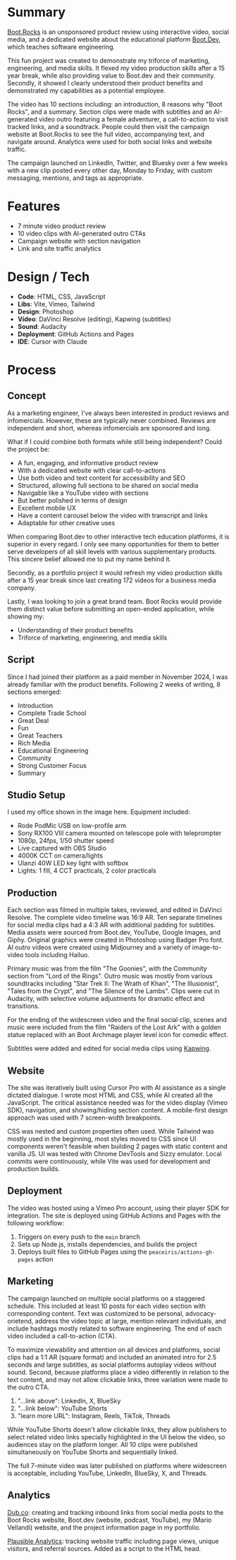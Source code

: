 # Summary
[Boot.Rocks](https://boot.rocks) is an unsponsored product review using interactive video, social media, and a dedicated website about the educational platform [Boot.Dev](https://boot.dev), which teaches software engineering. 

This fun project was created to demonstrate my triforce of marketing, engineering, and media skills. It flexed my video production skills after a 15 year break, while also providing value to Boot.dev and their community. Secondly, it showed I clearly understood their product benefits and demonstrated my capabilities as a potential employee.

The video has 10 sections including: an introduction, 8 reasons why "Boot Rocks", and a summary. Section clips were made with subtitles and an AI-generated video outro featuring a female adventurer, a call-to-action to visit tracked links, and a soundtrack. People could then visit the campaign website at Boot.Rocks to see the full video, accompanying text, and navigate around. Analytics were used for both social links and website traffic.

The campaign launched on LinkedIn, Twitter, and Bluesky over a few weeks with a new clip posted every other day, Monday to Friday, with custom messaging, mentions, and tags as appropriate.

# Features
- 7 minute video product review
- 10 video clips with AI-generated outro CTAs
- Campaign website with section navigation
- Link and site traffic analytics

# Design / Tech
- **Code**: HTML, CSS, JavaScript
- **Libs**: Vite, Vimeo, Tailwind
- **Design**: Photoshop
- **Video**: DaVinci Resolve (editing), Kapwing (subtitles)
- **Sound**: Audacity
- **Deployment**: GitHub Actions and Pages
- **IDE**: Cursor with Claude

# Process
## Concept
As a marketing engineer, I've always been interested in product reviews and infomercials. However, these are typically never combined. Reviews are independent and short, whereas infomercials are sponsored and long.

What if I could combine both formats while still being independent?
Could the project be:
- A fun, engaging, and informative product review
- With a dedicated website with clear call-to-actions
- Use both video and text content for accessibility and SEO
- Structured, allowing full sections to be shared on social media
- Navigable like a YouTube video with sections
- But better polished in terms of design
- Excellent mobile UX
- Have a content carousel below the video with transcript and links
- Adaptable for other creative uses

When comparing Boot.dev to other interactive tech education platforms, it is superior in every regard. I only see many opportunities for them to better serve developers of all skill levels with various supplementary products. This sincere belief allowed me to put my name behind it.

Secondly, as a portfolio project it would refresh my video production skills after a 15 year break since last creating 172 videos for a business media company.

Lastly, I was looking to join a great brand team. Boot Rocks would provide them distinct value before submitting an open-ended application, while showing my:
- Understanding of their product benefits
- Triforce of marketing, engineering, and media skills

## Script
Since I had joined their platform as a paid member in November 2024, I was already familiar with the product benefits. Following 2 weeks of writing, 8 sections emerged:
- Introduction
- Complete Trade School
- Great Deal
- Fun
- Great Teachers
- Rich Media
- Educational Engineering
- Community
- Strong Customer Focus
- Summary

## Studio Setup
I used my office shown in the image here. Equipment included:
- Rode PodMic USB on low-profile arm
- Sony RX100 VIII camera mounted on telescope pole with teleprompter
- 1080p, 24fps, 1/50 shutter speed
- Live captured with OBS Studio
- 4000K CCT on camera/lights
- Ulanzi 40W LED key light with softbox
- Lights: 1 fill, 4 CCT practicals, 2 color practicals

## Production
Each section was filmed in multiple takes, reviewed, and edited in DaVinci Resolve. The complete video timeline was 16:9 AR. Ten separate timelines for social media clips had a 4:3 AR with additional padding for subtitles. Media assets were sourced from Boot.dev, YouTube, Google Images, and Giphy. Original graphics were created in Photoshop using Badger Pro font. AI outro videos were created using Midjourney and a variety of image-to-video tools including Hailuo.

Primary music was from the film "The Goonies", with the Community section from "Lord of the Rings". Outro music was mostly from various soundtracks including "Star Trek II: The Wrath of Khan", "The Illusionist", "Tales from the Crypt", and "The Silence of the Lambs". Clips were cut in Audacity, with selective volume adjustments for dramatic effect and transitions.

For the ending of the widescreen video and the final social clip, scenes and music were included from the film "Raiders of the Lost Ark" with a golden statue replaced with an Boot Archmage player level icon for comedic effect.

Subtitles were added and edited for social media clips using [Kapwing](https://www.kapwing.com/tools/auto-subtitle-video).

## Website
The site was iteratively built using Cursor Pro with AI assistance as a single dictated dialogue. I wrote most HTML and CSS, while AI created all the JavaScript. The critical assistance needed was for the video display (Vimeo SDK), navigation, and showing/hiding section content. A mobile-first design approach was used with 7 screen-width breakpoints.

CSS was nested and custom properties often used. While Tailwind was mostly used in the beginning, most styles moved to CSS since UI components weren't feasible when building 2 pages with static content and vanilla JS. UI was tested with Chrome DevTools and Sizzy emulator. Local commits were continuously, while Vite was used for development and production builds.

## Deployment
The video was hosted using a Vimeo Pro account, using their player SDK for integration. The site is deployed using GitHub Actions and Pages with the following workflow:
1. Triggers on every push to the `main` branch
2. Sets up Node.js, installs dependencies, and builds the project
3. Deploys built files to GitHub Pages using the `peaceiris/actions-gh-pages` action

## Marketing
The campaign launched on multiple social platforms on a staggered schedule. This included at least 10 posts for each video section with corresponding content. Text was customized to be personal, advocacy-orietend, address the video topic at large, mention relevant individuals, and include hashtags mostly related to software engineering. The end of each video included a call-to-action (CTA).

To maximize viewability and attention on all devices and platforms, social clips had a 1:1 AR (square format) and included an animated intro for 2.5 seconds and large subtitles, as social platforms autoplay videos without sound. Second, because platforms place a video differently in relation to the text content, and may not allow clickable links, three variation were made to the outro CTA.

1. "...link above": LinkedIn, X, BlueSky
2. "...link below": YouTube Shorts
3. "learn more URL": Instagram, Reels, TikTok, Threads

While YouTube Shorts doesn't allow clickable links, they allow publishers to select related video links specially highlighted in the UI below the video, so audiences stay on the platform longer. All 10 clips were published simultaneously on YouTube Shorts and sequentially linked.

The full 7-minute video was later published on platforms where widescreen is acceptable, including YouTube, LinkedIn, BlueSky, X, and Threads.

## Analytics
[Dub.co](https://dub.co): creating and tracking inbound links from social media posts to the Boot Rocks website, Boot.dev (website, podcast, YouTube), my (Mario Vellandi) website, and the project information page in my portfolio.

[Plausible Analytics](https://plausible.io): tracking website traffic including page views, unique visitors, and referral sources. Added as a script to the HTML head.